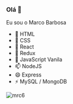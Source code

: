 ### Olá 👋

Eu sou o Marco Barbosa

- 🔭 HTML
- 🌱 CSS
- 👯 React
- 🤔 Redux
- 💬 JavaScript Vanila
- 📫 NodeJS
- 😄 Express
- ⚡ MySQL / MongoDB

<img align="left" src="https://github-readme-stats.vercel.app/api?username=mrc6" alt="mrc6" />

